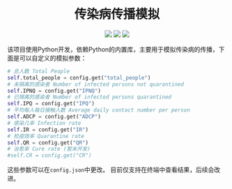 <h1 style="text-align: center">传染病传播模拟</h1>
<p style="text-align: center">
<img src="https://img.shields.io/static/v1?label=Program&message=Python&color=blue"/>
<img src="https://img.shields.io/static/v1?label=Python&message=3.9.5&color=yellow"/>
<img src="https://img.shields.io/static/v1?label=Version&message=1.0.0&color=red"/>
</p>

该项目使用Python开发，依赖Python的内置库，主要用于模拟传染病的传播，下面是可以自定义的模拟参数：
```py
# 总人数 Total People
self.total_people = config.get("total_people")
# 未隔离的感染者 Number of infected persons not quarantined
self.IPNQ = config.get("IPNQ")
# 已隔离的感染者 Number of infected persons quarantined
self.IPQ = config.get("IPQ")
# 平均每人每日接触人数 Average daily contact number per person
self.ADCP = config.get("ADCP")
# 感染几率 Infection rate
self.IR = config.get("IR")
# 检疫效率 Quarantine rate
self.QR = config.get("QR")
# 治愈率 Cure rate (暂未开发)
#self.CR = config.get("CR") 
```
这些参数可以在`config.json`中更改。
目前仅支持在终端中查看结果，后续会改进。